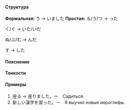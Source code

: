 #### Структура
**Формальная:**
う -> いました
**Простая:**
る/う/つ -> った

く/ぐ -> いた/いだ

ぬ/ぶ/む -> んだ

す -> した
#### Пояснение


#### Тонкости

#### Примеры
1. 座る -> 座りました。ー　Садиться.
2. 新しい漢字を習った。ー　Я выучил новые иероглифы.